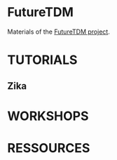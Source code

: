 # FutureTDM
Materials of the [FutureTDM project](http://futuretdm.eu/).


# TUTORIALS

## Zika



# WORKSHOPS



# RESSOURCES

